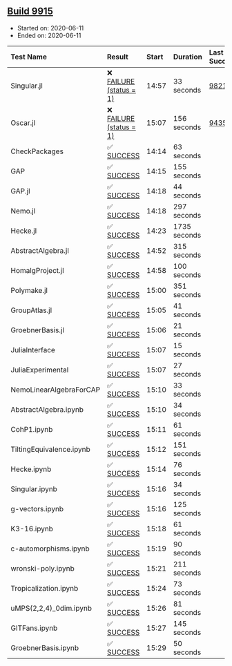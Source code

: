 ## [Build 9915](https://oscarci.mathematik.uni-kl.de/job/oscar/9915/)

* Started on: 2020-06-11
* Ended on: 2020-06-11

| Test Name    | Result | Start | Duration | Last Success | First Failure |
|:-------------|:-------|:------|:---------|:-------------|:--------------|
| Singular.jl | ❌ [FAILURE (status = 1)](https://oscarci.mathematik.uni-kl.de/job/oscar/9915/artifact/logs/build-9915/Singular.jl.log) | 14:57 | 33 seconds | [9821](https://oscarci.mathematik.uni-kl.de/job/oscar/9821/) | [9822](https://oscarci.mathematik.uni-kl.de/job/oscar/9822/) |
| Oscar.jl | ❌ [FAILURE (status = 1)](https://oscarci.mathematik.uni-kl.de/job/oscar/9915/artifact/logs/build-9915/Oscar.jl.log) | 15:07 | 156 seconds | [9435](https://oscarci.mathematik.uni-kl.de/job/oscar/9435/) | [9436](https://oscarci.mathematik.uni-kl.de/job/oscar/9436/) |
| CheckPackages | ✅ [SUCCESS](https://oscarci.mathematik.uni-kl.de/job/oscar/9915/artifact/logs/build-9915/CheckPackages.log) | 14:14 | 63 seconds |  |  |
| GAP | ✅ [SUCCESS](https://oscarci.mathematik.uni-kl.de/job/oscar/9915/artifact/logs/build-9915/GAP.log) | 14:15 | 155 seconds |  |  |
| GAP.jl | ✅ [SUCCESS](https://oscarci.mathematik.uni-kl.de/job/oscar/9915/artifact/logs/build-9915/GAP.jl.log) | 14:18 | 44 seconds |  |  |
| Nemo.jl | ✅ [SUCCESS](https://oscarci.mathematik.uni-kl.de/job/oscar/9915/artifact/logs/build-9915/Nemo.jl.log) | 14:18 | 297 seconds |  |  |
| Hecke.jl | ✅ [SUCCESS](https://oscarci.mathematik.uni-kl.de/job/oscar/9915/artifact/logs/build-9915/Hecke.jl.log) | 14:23 | 1735 seconds |  |  |
| AbstractAlgebra.jl | ✅ [SUCCESS](https://oscarci.mathematik.uni-kl.de/job/oscar/9915/artifact/logs/build-9915/AbstractAlgebra.jl.log) | 14:52 | 315 seconds |  |  |
| HomalgProject.jl | ✅ [SUCCESS](https://oscarci.mathematik.uni-kl.de/job/oscar/9915/artifact/logs/build-9915/HomalgProject.jl.log) | 14:58 | 100 seconds |  |  |
| Polymake.jl | ✅ [SUCCESS](https://oscarci.mathematik.uni-kl.de/job/oscar/9915/artifact/logs/build-9915/Polymake.jl.log) | 15:00 | 351 seconds |  |  |
| GroupAtlas.jl | ✅ [SUCCESS](https://oscarci.mathematik.uni-kl.de/job/oscar/9915/artifact/logs/build-9915/GroupAtlas.jl.log) | 15:05 | 41 seconds |  |  |
| GroebnerBasis.jl | ✅ [SUCCESS](https://oscarci.mathematik.uni-kl.de/job/oscar/9915/artifact/logs/build-9915/GroebnerBasis.jl.log) | 15:06 | 21 seconds |  |  |
| JuliaInterface | ✅ [SUCCESS](https://oscarci.mathematik.uni-kl.de/job/oscar/9915/artifact/logs/build-9915/JuliaInterface.log) | 15:07 | 15 seconds |  |  |
| JuliaExperimental | ✅ [SUCCESS](https://oscarci.mathematik.uni-kl.de/job/oscar/9915/artifact/logs/build-9915/JuliaExperimental.log) | 15:07 | 27 seconds |  |  |
| NemoLinearAlgebraForCAP | ✅ [SUCCESS](https://oscarci.mathematik.uni-kl.de/job/oscar/9915/artifact/logs/build-9915/NemoLinearAlgebraForCAP.log) | 15:10 | 33 seconds |  |  |
| AbstractAlgebra.ipynb | ✅ [SUCCESS](https://oscarci.mathematik.uni-kl.de/job/oscar/9915/artifact/logs/build-9915/AbstractAlgebra.ipynb.log) | 15:10 | 34 seconds |  |  |
| CohP1.ipynb | ✅ [SUCCESS](https://oscarci.mathematik.uni-kl.de/job/oscar/9915/artifact/logs/build-9915/CohP1.ipynb.log) | 15:11 | 61 seconds |  |  |
| TiltingEquivalence.ipynb | ✅ [SUCCESS](https://oscarci.mathematik.uni-kl.de/job/oscar/9915/artifact/logs/build-9915/TiltingEquivalence.ipynb.log) | 15:12 | 151 seconds |  |  |
| Hecke.ipynb | ✅ [SUCCESS](https://oscarci.mathematik.uni-kl.de/job/oscar/9915/artifact/logs/build-9915/Hecke.ipynb.log) | 15:14 | 76 seconds |  |  |
| Singular.ipynb | ✅ [SUCCESS](https://oscarci.mathematik.uni-kl.de/job/oscar/9915/artifact/logs/build-9915/Singular.ipynb.log) | 15:16 | 34 seconds |  |  |
| g-vectors.ipynb | ✅ [SUCCESS](https://oscarci.mathematik.uni-kl.de/job/oscar/9915/artifact/logs/build-9915/g-vectors.ipynb.log) | 15:16 | 125 seconds |  |  |
| K3-16.ipynb | ✅ [SUCCESS](https://oscarci.mathematik.uni-kl.de/job/oscar/9915/artifact/logs/build-9915/K3-16.ipynb.log) | 15:18 | 61 seconds |  |  |
| c-automorphisms.ipynb | ✅ [SUCCESS](https://oscarci.mathematik.uni-kl.de/job/oscar/9915/artifact/logs/build-9915/c-automorphisms.ipynb.log) | 15:19 | 90 seconds |  |  |
| wronski-poly.ipynb | ✅ [SUCCESS](https://oscarci.mathematik.uni-kl.de/job/oscar/9915/artifact/logs/build-9915/wronski-poly.ipynb.log) | 15:21 | 211 seconds |  |  |
| Tropicalization.ipynb | ✅ [SUCCESS](https://oscarci.mathematik.uni-kl.de/job/oscar/9915/artifact/logs/build-9915/Tropicalization.ipynb.log) | 15:24 | 73 seconds |  |  |
| uMPS(2,2,4)_0dim.ipynb | ✅ [SUCCESS](https://oscarci.mathematik.uni-kl.de/job/oscar/9915/artifact/logs/build-9915/uMPS-2-2-4-_0dim.ipynb.log) | 15:26 | 81 seconds |  |  |
| GITFans.ipynb | ✅ [SUCCESS](https://oscarci.mathematik.uni-kl.de/job/oscar/9915/artifact/logs/build-9915/GITFans.ipynb.log) | 15:27 | 145 seconds |  |  |
| GroebnerBasis.ipynb | ✅ [SUCCESS](https://oscarci.mathematik.uni-kl.de/job/oscar/9915/artifact/logs/build-9915/GroebnerBasis.ipynb.log) | 15:29 | 50 seconds |  |  |
